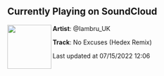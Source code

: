 ## Currently Playing on SoundCloud

[<img align="left" width="100" src="https://i1.sndcdn.com/artworks-nHXxAMUGhSYd-0-t500x500.jpg">](https://soundcloud.com/iambru/no-excuses-hedex-remix?in=invictaaudio/sets/selected-by-invicta-audio)

**Artist**: @Iambru_UK 

**Track**: No Excuses (Hedex Remix)

Last updated at 07/15/2022 12:06
